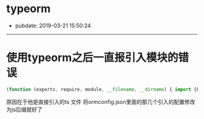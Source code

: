 # typeorm

- pubdate: 2019-03-21 15:50:24
------

# 使用typeorm之后一直报引入模块的错误

```javascript
(function (exports, require, module, __filename, __dirname) { import {Entity, PrimaryGeneratedColumn, Column} from "typeorm"; ^ SyntaxError: Unexpected token {
```

原因在于他是直接引入的ts 文件 将ormconfig.json里面的那几个引入的配置修改为js后缀就好了